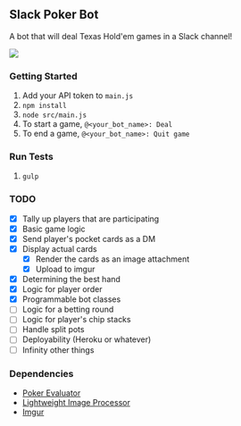 ## Slack Poker Bot
A bot that will deal Texas Hold'em games in a Slack channel!

![](https://s3.amazonaws.com/f.cl.ly/items/340c2v3Q1a1S0y3u2o1d/Image%202015-06-20%20at%206.39.31%20PM.png?t=1434850947156)

### Getting Started
1. Add your API token to `main.js`
1. `npm install`
1. `node src/main.js`
1. To start a game, `@<your_bot_name>: Deal`
1. To end a game, `@<your_bot_name>: Quit game`

### Run Tests
1. `gulp`

### TODO
- [x] Tally up players that are participating
- [x] Basic game logic
- [x] Send player's pocket cards as a DM
- [x] Display actual cards
  - [x] Render the cards as an image attachment
  - [x] Upload to imgur
- [x] Determining the best hand
- [x] Logic for player order
- [x] Programmable bot classes
- [ ] Logic for a betting round
- [ ] Logic for player's chip stacks
- [ ] Handle split pots
- [ ] Deployability (Heroku or whatever)
- [ ] Infinity other things

### Dependencies
* [Poker Evaluator](https://github.com/chenosaurus/poker-evaluator)
* [Lightweight Image Processor](https://github.com/EyalAr/lwip)
* [Imgur](https://github.com/kaimallea/node-imgur)
